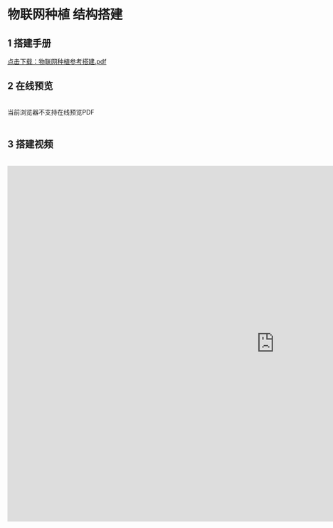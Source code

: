# 物联网种植 结构搭建
## 1 搭建手册

<a href="/tutorial/cfdsx/pdf/物联网种植参考搭建.pdf">点击下载：物联网种植参考搭建.pdf </a>

## 2 在线预览
<br>
<object data="/tutorial/cfdsx/pdf/物联网种植参考搭建.pdf" type="application/pdf" width=1200 height=800 name="物联网参考搭建">
当前浏览器不支持在线预览PDF
</object>

<br>
<br>

## 3 搭建视频
<br>
<iframe src="https://www.bilibili.com/video/BV1BszFYPEgN/?spm_id_from=333.999.0.0&vd_source=d34a80bae9d64a0c5a0716bd47877802" width="1200" height="800" frameborder="no"/>